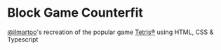 # Block Game Counterfit

[@ilmartoo](https://github.com/ilmartoo)'s recreation of the popular game [Tetris®](https://tetris.com)
using HTML, CSS & Typescript
